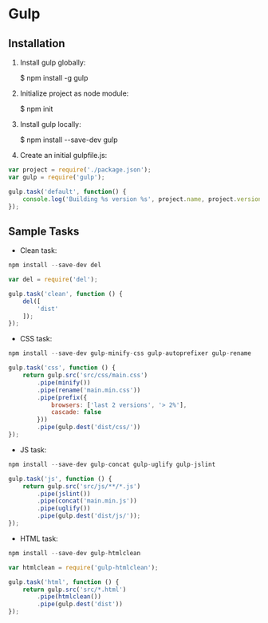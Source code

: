 # Gulp


## Installation

1. Install gulp globally:

    $ npm install -g gulp

2. Initialize project as node module:

    $ npm init
    
3. Install gulp locally:

    $ npm install --save-dev gulp

4. Create an initial gulpfile.js:

```javascript
var project = require('./package.json');
var gulp = require('gulp');

gulp.task('default', function() {
    console.log('Building %s version %s', project.name, project.version);
});
```

## Sample Tasks

* Clean task:

```javascript
npm install --save-dev del

var del = require('del');

gulp.task('clean', function () {
    del([
        'dist'
    ]);
});
```

* CSS task:

```javascript
npm install --save-dev gulp-minify-css gulp-autoprefixer gulp-rename  

gulp.task('css', function () {
    return gulp.src('src/css/main.css')
        .pipe(minify())
        .pipe(rename('main.min.css'))
        .pipe(prefix({
            browsers: ['last 2 versions', '> 2%'],
            cascade: false
        }))
        .pipe(gulp.dest('dist/css/'))
});
```

* JS task:

```javascript
npm install --save-dev gulp-concat gulp-uglify gulp-jslint

gulp.task('js', function () {
    return gulp.src('src/js/**/*.js')
        .pipe(jslint())
        .pipe(concat('main.min.js'))
        .pipe(uglify())
        .pipe(gulp.dest('dist/js/'));
});
```

* HTML task:

```javascript
npm install --save-dev gulp-htmlclean

var htmlclean = require('gulp-htmlclean');

gulp.task('html', function () {
    return gulp.src('src/*.html')
        .pipe(htmlclean())
        .pipe(gulp.dest('dist'))
});
```

